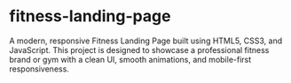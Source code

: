 # fitness-landing-page
A modern, responsive Fitness Landing Page built using HTML5, CSS3, and JavaScript. This project is designed to showcase a professional fitness brand or gym with a clean UI, smooth animations, and mobile-first responsiveness.
